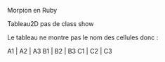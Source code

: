 Morpion en Ruby

Tableau2D pas de class show

Le tableau ne montre pas le nom des cellules donc :


 A1 | A2 | A3
 B1 | B2 | B3
 C1 | C2 | C3
